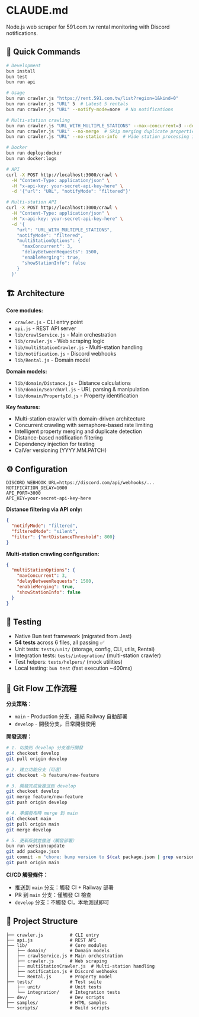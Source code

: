 # CLAUDE.md

Node.js web scraper for 591.com.tw rental monitoring with Discord notifications.

## 🚀 Quick Commands

```bash
# Development
bun install
bun test
bun run api

# Usage
bun run crawler.js "https://rent.591.com.tw/list?region=1&kind=0"
bun run crawler.js "URL" 5  # Latest 5 rentals
bun run crawler.js "URL" --notify-mode=none  # No notifications

# Multi-station crawling
bun run crawler.js "URL_WITH_MULTIPLE_STATIONS" --max-concurrent=3 --delay=1500
bun run crawler.js "URL" --no-merge  # Skip merging duplicate properties
bun run crawler.js "URL" --no-station-info  # Hide station processing info

# Docker
bun run deploy:docker
bun run docker:logs

# API
curl -X POST http://localhost:3000/crawl \
  -H "Content-Type: application/json" \
  -H "x-api-key: your-secret-api-key-here" \
  -d '{"url": "URL", "notifyMode": "filtered"}'

# Multi-station API
curl -X POST http://localhost:3000/crawl \
  -H "Content-Type: application/json" \
  -H "x-api-key: your-secret-api-key-here" \
  -d '{
    "url": "URL_WITH_MULTIPLE_STATIONS",
    "notifyMode": "filtered",
    "multiStationOptions": {
      "maxConcurrent": 3,
      "delayBetweenRequests": 1500,
      "enableMerging": true,
      "showStationInfo": false
    }
  }'
```

## 🏗️ Architecture

**Core modules:**
- `crawler.js` - CLI entry point
- `api.js` - REST API server  
- `lib/crawlService.js` - Main orchestration
- `lib/crawler.js` - Web scraping logic
- `lib/multiStationCrawler.js` - Multi-station handling
- `lib/notification.js` - Discord webhooks
- `lib/Rental.js` - Domain model

**Domain models:**
- `lib/domain/Distance.js` - Distance calculations
- `lib/domain/SearchUrl.js` - URL parsing & manipulation
- `lib/domain/PropertyId.js` - Property identification

**Key features:**
- Multi-station crawler with domain-driven architecture
- Concurrent crawling with semaphore-based rate limiting
- Intelligent property merging and duplicate detection
- Distance-based notification filtering  
- Dependency injection for testing
- CalVer versioning (YYYY.MM.PATCH)

## ⚙️ Configuration

```env
DISCORD_WEBHOOK_URL=https://discord.com/api/webhooks/...
NOTIFICATION_DELAY=1000
API_PORT=3000
API_KEY=your-secret-api-key-here
```

**Distance filtering via API only:**
```json
{
  "notifyMode": "filtered",
  "filteredMode": "silent", 
  "filter": {"mrtDistanceThreshold": 800}
}
```

**Multi-station crawling configuration:**
```json
{
  "multiStationOptions": {
    "maxConcurrent": 3,
    "delayBetweenRequests": 1500,
    "enableMerging": true,
    "showStationInfo": false
  }
}
```

## 🧪 Testing

- Native Bun test framework (migrated from Jest)
- **54 tests** across 6 files, all passing ✅
- Unit tests: `tests/unit/` (storage, config, CLI, utils, Rental)
- Integration tests: `tests/integration/` (multi-station crawler)
- Test helpers: `tests/helpers/` (mock utilities)  
- Local testing: `bun test` (fast execution ~400ms)

## 🔄 Git Flow 工作流程

**分支策略：**
- `main` - Production 分支，連結 Railway 自動部署
- `develop` - 開發分支，日常開發使用

**開發流程：**
```bash
# 1. 切換到 develop 分支進行開發
git checkout develop
git pull origin develop

# 2. 建立功能分支（可選）
git checkout -b feature/new-feature

# 3. 開發完成後推送到 develop
git checkout develop
git merge feature/new-feature
git push origin develop

# 4. 準備發布時 merge 到 main
git checkout main
git pull origin main
git merge develop

# 5. 更新版號並推送（觸發部署）
bun run version:update
git add package.json
git commit -m "chore: bump version to $(cat package.json | grep version | cut -d'"' -f4)"
git push origin main
```

**CI/CD 觸發條件：**
- 推送到 `main` 分支：觸發 CI + Railway 部署
- PR 到 `main` 分支：僅觸發 CI 檢查
- `develop` 分支：不觸發 CI，本地測試即可

## 📁 Project Structure

```
├── crawler.js          # CLI entry
├── api.js              # REST API
├── lib/                # Core modules
│   ├── domain/         # Domain models
│   ├── crawlService.js # Main orchestration
│   ├── crawler.js      # Web scraping
│   ├── multiStationCrawler.js  # Multi-station handling
│   ├── notification.js # Discord webhooks
│   └── Rental.js       # Property model
├── tests/              # Test suite
│   ├── unit/           # Unit tests
│   └── integration/    # Integration tests
├── dev/                # Dev scripts
├── samples/            # HTML samples
└── scripts/            # Build scripts
```